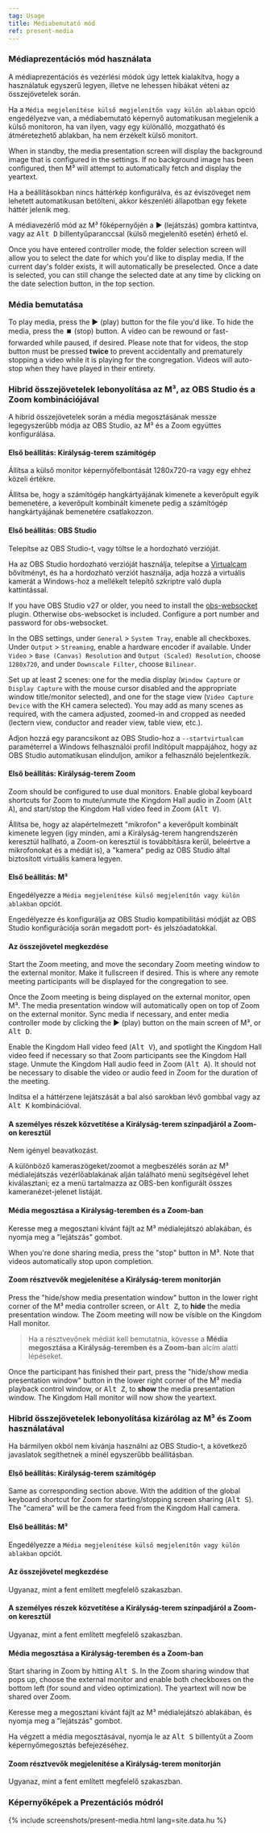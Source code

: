 ```yaml
---
tag: Usage
title: Médiabemutató mód
ref: present-media
---
```


### Médiaprezentációs mód használata

A médiaprezentációs és vezérlési módok úgy lettek kialakítva, hogy a használatuk egyszerű legyen, illetve ne lehessen hibákat véteni az összejövetelek során.

Ha a `Média megjelenítése külső megjelenítőn vagy külön ablakban` opció engedélyezve van, a médiabemutató képernyő automatikusan megjelenik a külső monitoron, ha van ilyen, vagy egy különálló, mozgatható és átméretezhető ablakban, ha nem érzékelt külső monitort.

When in standby, the media presentation screen will display the background image that is configured in the settings. If no background image has been configured, then M³ will attempt to automatically fetch and display the yeartext.

Ha a beállításokban nincs háttérkép konfigurálva, és az éviszöveget nem lehetett automatikusan betölteni, akkor készenléti állapotban egy fekete háttér jelenik meg.

A médiavezérlő mód az M³ főképernyőjén a ▶️ (lejátszás) gombra kattintva, vagy az <kbd>Alt D</kbd> billentyűparanccsal (külső megjelenítő esetén) érhető el.

Once you have entered controller mode, the folder selection screen will allow you to select the date for which you'd like to display media. If the current day's folder exists, it will automatically be preselected. Once a date is selected, you can still change the selected date at any time by clicking on the date selection button, in the top section.

### Média bemutatása

To play media, press the ▶️ (play) button for the file you'd like. To hide the media, press the ⏹️ (stop) button. A video can be rewound or fast-forwarded while paused, if desired. Please note that for videos, the stop button must be pressed **twice** to prevent accidentally and prematurely stopping a video while it is playing for the congregation. Videos will auto-stop when they have played in their entirety.

### Hibrid összejövetelek lebonyolítása az M³, az OBS Studio és a Zoom kombinációjával

A hibrid összejövetelek során a média megosztásának messze legegyszerűbb módja az OBS Studio, az M³ és a Zoom együttes konfigurálása.

#### Első beállítás: Királyság-terem számítógép

Állítsa a külső monitor képernyőfelbontását 1280x720-ra vagy egy ehhez közeli értékre.

Állítsa be, hogy a számítógép hangkártyájának kimenete a keverőpult egyik bemenetére, a keverőpult kombinált kimenete pedig a számítógép hangkártyájának bemenetére csatlakozzon.

#### Első beállítás: OBS Studio

Telepítse az OBS Studio-t, vagy töltse le a hordozható verzióját.

Ha az OBS Studio hordozható verzióját használja, telepítse a [Virtualcam](https://obsproject.com/forum/resources/obs-virtualcam.949/) bővítményt, és ha a hordozható verziót használja, adja hozzá a virtuális kamerát a Windows-hoz a mellékelt telepítő szkriptre való dupla kattintással.

If you have OBS Studio v27 or older, you need to install the [obs-websocket](https://github.com/obsproject/obs-websocket) plugin. Otherwise obs-websocket is included. Configure a port number and password for obs-websocket.

In the OBS settings, under `General` > `System Tray`, enable all checkboxes. Under `Output` > `Streaming`, enable a hardware encoder if available. Under `Video` > `Base (Canvas) Resolution` and `Output (Scaled) Resolution`, choose `1280x720`, and under `Downscale Filter`, choose `Bilinear`.

Set up at least 2 scenes: one for the media display (`Window Capture` or `Display Capture` with the mouse cursor disabled and the appropriate window title/monitor selected), and one for the stage view (`Video Capture Device` with the KH camera selected). You may add as many scenes as required, with the camera adjusted, zoomed-in and cropped as needed (lectern view, conductor and reader view, table view, etc.).

Adjon hozzá egy parancsikont az OBS Studio-hoz a `--startvirtualcam` paraméterrel a Windows felhasználói profil Indítópult mappájához, hogy az OBS Studio automatikusan elinduljon, amikor a felhasználó bejelentkezik.

#### Első beállítás: Királyság-terem Zoom

Zoom should be configured to use dual monitors. Enable global keyboard shortcuts for Zoom to mute/unmute the Kingdom Hall audio in Zoom (<kbd>Alt A</kbd>), and start/stop the Kingdom Hall video feed in Zoom (<kbd>Alt V</kbd>).

Állítsa be, hogy az alapértelmezett "mikrofon" a keverőpult kombinált kimenete legyen (így minden, ami a Királyság-terem hangrendszerén keresztül hallható, a Zoom-on keresztül is továbbításra kerül, beleértve a mikrofonokat és a médiát is), a "kamera" pedig az OBS Studio által biztosított virtuális kamera legyen.

#### Első beállítás: M³

Engedélyezze a `Média megjelenítése külső megjelenítőn vagy külön ablakban` opciót.

Engedélyezze és konfigurálja az OBS Studio kompatibilitási módját az OBS Studio konfigurációja során megadott port- és jelszóadatokkal.

#### Az összejövetel megkezdése

Start the Zoom meeting, and move the secondary Zoom meeting window to the external monitor. Make it fullscreen if desired. This is where any remote meeting participants will be displayed for the congregation to see.

Once the Zoom meeting is being displayed on the external monitor, open M³. The media presentation window will automatically open on top of Zoom on the external monitor. Sync media if necessary, and enter media controller mode by clicking the ▶️ (play) button on the main screen of M³, or <kbd>Alt D</kbd>.

Enable the Kingdom Hall video feed (<kbd>Alt V</kbd>), and spotlight the Kingdom Hall video feed if necessary so that Zoom participants see the Kingdom Hall stage. Unmute the Kingdom Hall audio feed in Zoom (<kbd>Alt A</kbd>). It should not be necessary to disable the video or audio feed in Zoom for the duration of the meeting.

Indítsa el a háttérzene lejátszását a bal alsó sarokban lévő gombbal vagy az <kbd>Alt K</kbd> kombinációval.

#### A személyes részek közvetítése a Királyság-terem színpadjáról a Zoom-on keresztül

Nem igényel beavatkozást.

A különböző kameraszögeket/zoomot a megbeszélés során az M³ médialejátszás vezérlőablakának alján található menü segítségével lehet kiválasztani; ez a menü tartalmazza az OBS-ben konfigurált összes kameranézet-jelenet listáját.

#### Média megosztása a Királyság-teremben és a Zoom-ban

Keresse meg a megosztani kívánt fájlt az M³ médialejátszó ablakában, és nyomja meg a "lejátszás" gombot.

When you're done sharing media, press the "stop" button in M³. Note that videos automatically stop upon completion.

#### Zoom résztvevők megjelenítése a Királyság-terem monitorján

Press the "hide/show media presentation window" button in the lower right corner of the M³ media controller screen, or <kbd>Alt Z</kbd>, to **hide** the media presentation window. The Zoom meeting will now be visible on the Kingdom Hall monitor.

> Ha a résztvevőnek médiát kell bemutatnia, kövesse a **Média megosztása a Királyság-teremben és a Zoom-ban** alcím alatti lépéseket.

Once the participant has finished their part, press the "hide/show media presentation window" button in the lower right corner of the M³ media playback control window, or <kbd>Alt Z</kbd>, to **show** the media presentation window. The Kingdom Hall monitor will now show the yeartext.

### Hibrid összejövetelek lebonyolítása kizárólag az M³ és Zoom használatával

Ha bármilyen okból nem kívánja használni az OBS Studio-t, a következő javaslatok segíthetnek a minél egyszerűbb beállításban.

#### Első beállítás: Királyság-terem számítógép

Same as corresponding section above. With the addition of the global keyboard shortcut for Zoom for starting/stopping screen sharing (<kbd>Alt S</kbd>). The "camera" will be the camera feed from the Kingdom Hall camera.

#### Első beállítás: M³

Engedélyezze a `Média megjelenítése külső megjelenítőn vagy külön ablakban` opciót.

#### Az összejövetel megkezdése

Ugyanaz, mint a fent említett megfelelő szakaszban.

#### A személyes részek közvetítése a Királyság-terem színpadjáról a Zoom-on keresztül

Ugyanaz, mint a fent említett megfelelő szakaszban.

#### Média megosztása a Királyság-teremben és a Zoom-ban

Start sharing in Zoom by hitting <kbd>Alt S</kbd>. In the Zoom sharing window that pops up, choose the external monitor and enable both checkboxes on the bottom left (for sound and video optimization). The yeartext will now be shared over Zoom.

Keresse meg a megosztani kívánt fájlt az M³ médialejátszó ablakában, és nyomja meg a "lejátszás" gombot.

Ha végzett a média megosztásával, nyomja le az <kbd>Alt S</kbd> billentyűt a Zoom képernyőmegosztás befejezéséhez.

#### Zoom résztvevők megjelenítése a Királyság-terem monitorján

Ugyanaz, mint a fent említett megfelelő szakaszban.

### Képernyőképek a Prezentációs módról

{% include screenshots/present-media.html lang=site.data.hu %}
